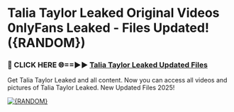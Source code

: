 # Talia Taylor Leaked Original Videos 0nlyFans Leaked - Files Updated! ({RANDOM})

<h3>🔴 CLICK HERE 🌐==►► <a href="https://betterlinks.top/A2PfLJ" rel="nofollow">Talia Taylor Leaked Updated Files</a></h3>

Get Talia Taylor Leaked and all content. Now you can access all videos and pictures of Talia Taylor Leaked. New Updated Files 2025!

[![{RANDOM}](https://i.imgur.com/ppqm5kG.gif)](https://betterlinks.top/A2PfLJ)